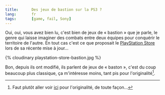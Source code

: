 ```yaml
---
title:      Des jeux de bastion sur la PS3 ?
lang:       fr
tags:       [game, fail, Sony]
---
```


Oui, oui, vous avez bien lu, c'est bien de jeux de « bastion » que je parle, le genre qui laisse imaginer des combats entre deux équipes pour conquérir le territoire de l'autre. En tout cas c'est ce que proposait le [PlayStation Store](http://store.playstation.com/) lors de sa récente mise à jour...

{% cloudinary playstation-store-bastion.jpg %}

Bon, depuis ils ont modifié, ils parlent de jeux de « baston », c'est du coup beaucoup plus classique, ça m'intéresse moins, tant pis pour l'originalité[^1].

[^1]: Faut plutôt aller voir [ici](http://www.nonwii.com/) pour l'originalité, de toute façon...
